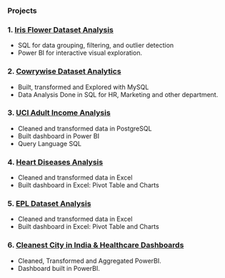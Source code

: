 ### **Projects**
### 1. [Iris Flower Dataset Analysis](https://github.com/Oyekem/iris_analysis)
- SQL for data grouping, filtering, and outlier detection 
- Power BI for interactive visual exploration.

### 2. [Cowrywise Dataset Analytics](https://github.com/Oyekem/DataAnalytics-Assessment)
- Built, transformed and Explored with MySQL
- Data Analysis Done in SQL for HR, Marketing and other department.

### 3. [UCI Adult Income Analysis](https://github.com/Oyekem/First)
- Cleaned and transformed data in PostgreSQL
- Built dashboard in Power BI
- Query Language SQL

### 4. [Heart Diseases Analysis](https://github.com/Oyekem/Excel-Analytics-2---Heart-Disease)
- Cleaned and transformed data in Excel
- Built dashboard in Excel: Pivot Table and Charts

### 5. [EPL Dataset Analysis](https://github.com/Oyekem/Excel-Analytics-01)
- Cleaned and transformed data in Excel
- Built dashboard in Excel: Pivot Table and Charts

### 6. [Cleanest City in India & Healthcare Dashboards](https://github.com/Oyekem/PowerBI_Dashboards)
- Cleaned, Transformed and Aggregated PowerBI.
- Dashboard built in PowerBI.



